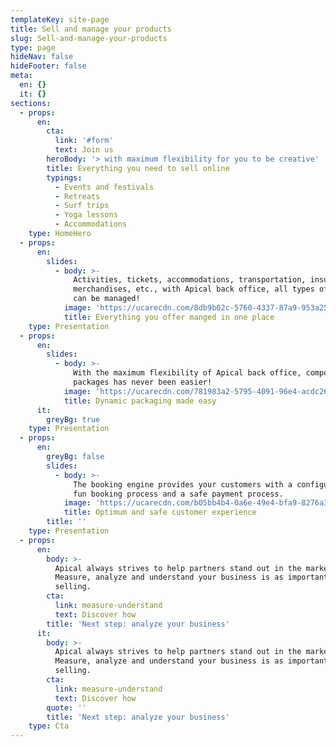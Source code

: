 ```yaml
---
templateKey: site-page
title: Sell and manage your products
slug: Sell-and-manage-your-products
type: page
hideNav: false
hideFooter: false
meta:
  en: {}
  it: {}
sections:
  - props:
      en:
        cta:
          link: '#form'
          text: Join us
        heroBody: '> with maximum flexibility for you to be creative'
        title: Everything you need to sell online
        typings:
          - Events and festivals
          - Retreats
          - Surf trips
          - Yoga lessons
          - Accommodations
    type: HomeHero
  - props:
      en:
        slides:
          - body: >-
              Activities, tickets, accommodations, transportation, insurances,
              merchandises, etc., with Apical back office, all types of services
              can be managed!
            image: 'https://ucarecdn.com/8db9b02c-5760-4337-87a9-953a2594ebc2/'
            title: Everything you offer manged in one place
    type: Presentation
  - props:
      en:
        slides:
          - body: >-
              With the maximum flexibility of Apical back office, composing
              packages has never been easier!
            image: 'https://ucarecdn.com/781983a2-5795-4091-96e4-acdc26de0eb8/'
            title: Dynamic packaging made easy
      it:
        greyBg: true
    type: Presentation
  - props:
      en:
        greyBg: false
        slides:
          - body: >-
              The booking engine provides your customers with a configurable and
              fun booking process and a safe payment process.
            image: 'https://ucarecdn.com/b05bb4b4-0a6e-49e4-bfa9-8276a372e6a0/'
            title: Optimum and safe customer experience
        title: ''
    type: Presentation
  - props:
      en:
        body: >-
          Apical always strives to help partners stand out in the market.
          Measure, analyze and understand your business is as important as
          selling.
        cta:
          link: measure-understand
          text: Discover how
        title: 'Next step: analyze your business'
      it:
        body: >-
          Apical always strives to help partners stand out in the market.
          Measure, analyze and understand your business is as important as
          selling.
        cta:
          link: measure-understand
          text: Discover how
        quote: ''
        title: 'Next step: analyze your business'
    type: Cta
---
```



